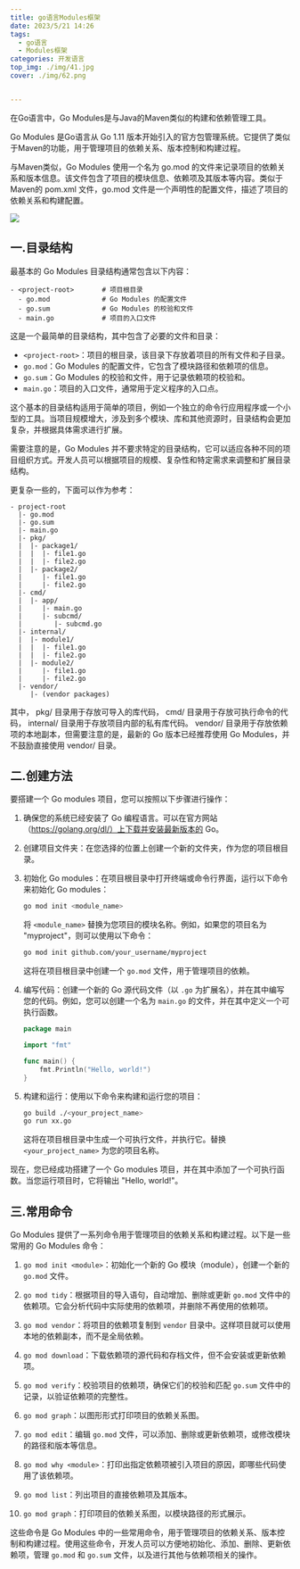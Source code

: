 ```yaml
---
title: go语言Modules框架
date: 2023/5/21 14:26
tags: 
  - go语言
  - Modules框架
categories: 开发语言
top_img: ./img/41.jpg
cover: ./img/62.png


---
```


在Go语言中，Go Modules是与Java的Maven类似的构建和依赖管理工具。

Go Modules 是Go语言从 Go 1.11 版本开始引入的官方包管理系统。它提供了类似于Maven的功能，用于管理项目的依赖关系、版本控制和构建过程。

与Maven类似，Go Modules 使用一个名为 go.mod 的文件来记录项目的依赖关系和版本信息。该文件包含了项目的模块信息、依赖项及其版本等内容。类似于Maven的 pom.xml 文件，go.mod 文件是一个声明性的配置文件，描述了项目的依赖关系和构建配置。

![](./img/62.png)

## 一.目录结构

最基本的 Go Modules 目录结构通常包含以下内容：

```
- <project-root>       # 项目根目录
  - go.mod             # Go Modules 的配置文件
  - go.sum             # Go Modules 的校验和文件
  - main.go            # 项目的入口文件
```

这是一个最简单的目录结构，其中包含了必要的文件和目录：

- `<project-root>`：项目的根目录，该目录下存放着项目的所有文件和子目录。
- `go.mod`：Go Modules 的配置文件，它包含了模块路径和依赖项的信息。
- `go.sum`：Go Modules 的校验和文件，用于记录依赖项的校验和。
- `main.go`：项目的入口文件，通常用于定义程序的入口点。

这个基本的目录结构适用于简单的项目，例如一个独立的命令行应用程序或一个小型的工具。当项目规模增大，涉及到多个模块、库和其他资源时，目录结构会更加复杂，并根据具体需求进行扩展。

需要注意的是，Go Modules 并不要求特定的目录结构，它可以适应各种不同的项目组织方式。开发人员可以根据项目的规模、复杂性和特定需求来调整和扩展目录结构。





更复杂一些的，下面可以作为参考：

```
- project-root
  |- go.mod
  |- go.sum
  |- main.go
  |- pkg/
  |  |- package1/
  |  |  |- file1.go
  |  |  |- file2.go
  |  |- package2/
  |     |- file1.go
  |     |- file2.go
  |- cmd/
  |  |- app/
  |     |- main.go
  |     |- subcmd/
  |        |- subcmd.go
  |- internal/
  |  |- module1/
  |  |  |- file1.go
  |  |  |- file2.go
  |  |- module2/
  |     |- file1.go
  |     |- file2.go
  |- vendor/
     |- (vendor packages)
```


其中，
pkg/ 目录用于存放可导入的库代码，
cmd/ 目录用于存放可执行命令的代码，
internal/ 目录用于存放项目内部的私有库代码。
vendor/ 目录用于存放依赖项的本地副本，但需要注意的是，最新的 Go 版本已经推荐使用 Go Modules，并不鼓励直接使用 vendor/ 目录。


## 二.创建方法

要搭建一个 Go modules 项目，您可以按照以下步骤进行操作：

1. 确保您的系统已经安装了 Go 编程语言。可以在官方网站（https://golang.org/dl/）上下载并安装最新版本的 Go。

2. 创建项目文件夹：在您选择的位置上创建一个新的文件夹，作为您的项目根目录。

3. 初始化 Go modules：在项目根目录中打开终端或命令行界面，运行以下命令来初始化 Go modules：

   ```bash
   go mod init <module_name>
   ```

   将 `<module_name>` 替换为您项目的模块名称。例如，如果您的项目名为 "myproject"，则可以使用以下命令：

   ```bash
   go mod init github.com/your_username/myproject
   ```

   这将在项目根目录中创建一个 `go.mod` 文件，用于管理项目的依赖。

4. 编写代码：创建一个新的 Go 源代码文件（以 `.go` 为扩展名），并在其中编写您的代码。例如，您可以创建一个名为 `main.go` 的文件，并在其中定义一个可执行函数。

   ```go
   package main

   import "fmt"

   func main() {
       fmt.Println("Hello, world!")
   }
   ```

5. 构建和运行：使用以下命令来构建和运行您的项目：

   ```bash
   go build ./<your_project_name>
   go run xx.go
   ```

   这将在项目根目录中生成一个可执行文件，并执行它。替换 `<your_project_name>` 为您的项目名称。

现在，您已经成功搭建了一个 Go modules 项目，并在其中添加了一个可执行函数。当您运行项目时，它将输出 "Hello, world!"。



## 三.常用命令

Go Modules 提供了一系列命令用于管理项目的依赖关系和构建过程。以下是一些常用的 Go Modules 命令：

1. `go mod init <module>`：初始化一个新的 Go 模块（module），创建一个新的 `go.mod` 文件。

2. `go mod tidy`：根据项目的导入语句，自动增加、删除或更新 `go.mod` 文件中的依赖项。它会分析代码中实际使用的依赖项，并删除不再使用的依赖项。

3. `go mod vendor`：将项目的依赖项复制到 `vendor` 目录中。这样项目就可以使用本地的依赖副本，而不是全局依赖。

4. `go mod download`：下载依赖项的源代码和存档文件，但不会安装或更新依赖项。

5. `go mod verify`：校验项目的依赖项，确保它们的校验和匹配 `go.sum` 文件中的记录，以验证依赖项的完整性。

6. `go mod graph`：以图形形式打印项目的依赖关系图。

7. `go mod edit`：编辑 `go.mod` 文件，可以添加、删除或更新依赖项，或修改模块的路径和版本等信息。

8. `go mod why <module>`：打印出指定依赖项被引入项目的原因，即哪些代码使用了该依赖项。

9. `go mod list`：列出项目的直接依赖项及其版本。

10. `go mod graph`：打印项目的依赖关系图，以模块路径的形式展示。

这些命令是 Go Modules 中的一些常用命令，用于管理项目的依赖关系、版本控制和构建过程。使用这些命令，开发人员可以方便地初始化、添加、删除、更新依赖项，管理 `go.mod` 和 `go.sum` 文件，以及进行其他与依赖项相关的操作。